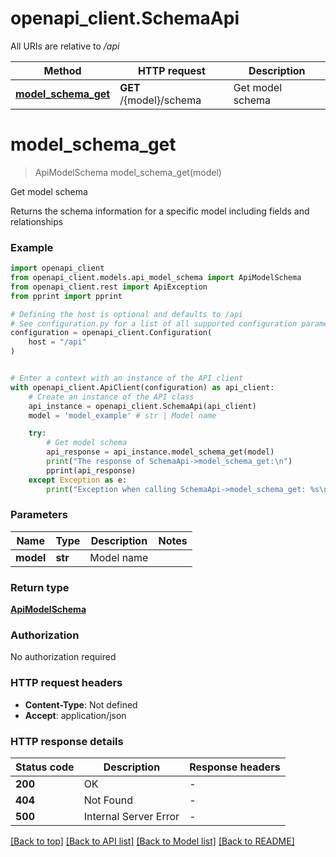 # openapi_client.SchemaApi

All URIs are relative to */api*

Method | HTTP request | Description
------------- | ------------- | -------------
[**model_schema_get**](SchemaApi.md#model_schema_get) | **GET** /{model}/schema | Get model schema


# **model_schema_get**
> ApiModelSchema model_schema_get(model)

Get model schema

Returns the schema information for a specific model including fields and relationships

### Example


```python
import openapi_client
from openapi_client.models.api_model_schema import ApiModelSchema
from openapi_client.rest import ApiException
from pprint import pprint

# Defining the host is optional and defaults to /api
# See configuration.py for a list of all supported configuration parameters.
configuration = openapi_client.Configuration(
    host = "/api"
)


# Enter a context with an instance of the API client
with openapi_client.ApiClient(configuration) as api_client:
    # Create an instance of the API class
    api_instance = openapi_client.SchemaApi(api_client)
    model = 'model_example' # str | Model name

    try:
        # Get model schema
        api_response = api_instance.model_schema_get(model)
        print("The response of SchemaApi->model_schema_get:\n")
        pprint(api_response)
    except Exception as e:
        print("Exception when calling SchemaApi->model_schema_get: %s\n" % e)
```



### Parameters


Name | Type | Description  | Notes
------------- | ------------- | ------------- | -------------
 **model** | **str**| Model name | 

### Return type

[**ApiModelSchema**](ApiModelSchema.md)

### Authorization

No authorization required

### HTTP request headers

 - **Content-Type**: Not defined
 - **Accept**: application/json

### HTTP response details

| Status code | Description | Response headers |
|-------------|-------------|------------------|
**200** | OK |  -  |
**404** | Not Found |  -  |
**500** | Internal Server Error |  -  |

[[Back to top]](#) [[Back to API list]](../README.md#documentation-for-api-endpoints) [[Back to Model list]](../README.md#documentation-for-models) [[Back to README]](../README.md)

